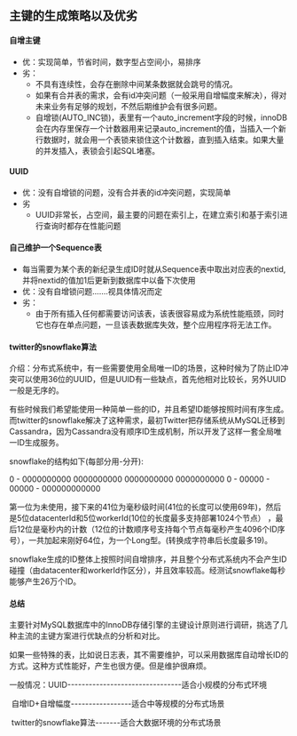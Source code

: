 ## 主键的生成策略以及优劣

#### 自增主键

* 优：实现简单，节省时间，数字型占空间小，易排序
* 劣：
  - 不具有连续性，会存在删除中间某条数据就会跳号的情况。
  - 如果有合并表的需求，会有id冲突问题（一般采用自增幅度来解决），得对未来业务有足够的规划，不然后期维护会有很多问题。
  - 自增锁(AUTO_INC锁)，表里有一个auto_increment字段的时候，innoDB会在内存里保存一个计数器用来记录auto_increment的值，当插入一个新行数据时，就会用一个表锁来锁住这个计数器，直到插入结束。如果大量的并发插入，表锁会引起SQL堵塞。

#### UUID

* 优：没有自增锁的问题，没有合并表的id冲突问题，实现简单
* 劣
  - UUID非常长，占空间，最主要的问题在索引上，在建立索引和基于索引进行查询时都存在性能问题

#### 自己维护一个Sequence表

* 每当需要为某个表的新纪录生成ID时就从Sequence表中取出对应表的nextid,并将nextid的值加1后更新到数据库中以备下次使用
* 优：没有自增锁问题…….视具体情况而定
* 劣：
  - 由于所有插入任何都需要访问该表，该表很容易成为系统性能瓶颈，同时它也存在单点问题，一旦该表数据库失效，整个应用程序将无法工作。

#### twitter的snowflake算法

介绍：分布式系统中，有一些需要使用全局唯一ID的场景，这种时候为了防止ID冲突可以使用36位的UUID，但是UUID有一些缺点，首先他相对比较长，另外UUID一般是无序的。

有些时候我们希望能使用一种简单一些的ID，并且希望ID能够按照时间有序生成。而twitter的snowflake解决了这种需求，最初Twitter把存储系统从MySQL迁移到Cassandra，因为Cassandra没有顺序ID生成机制，所以开发了这样一套全局唯一ID生成服务。

snowflake的结构如下(每部分用-分开):

0 - 0000000000 0000000000 0000000000 0000000000 0 - 00000 - 00000 - 000000000000

第一位为未使用，接下来的41位为毫秒级时间(41位的长度可以使用69年)，然后是5位datacenterId和5位workerId(10位的长度最多支持部署1024个节点） ，最后12位是毫秒内的计数（12位的计数顺序号支持每个节点每毫秒产生4096个ID序号），一共加起来刚好64位，为一个Long型。(转换成字符串后长度最多19)。

snowflake生成的ID整体上按照时间自增排序，并且整个分布式系统内不会产生ID碰撞（由datacenter和workerId作区分），并且效率较高。经测试snowflake每秒能够产生26万个ID。



#### 总结

​	主要针对MySQL数据库中的InnoDB存储引擎的主键设计原则进行调研，挑选了几种主流的主键方案进行优缺点的分析和对比。

​	 如果一些特殊的表，比如说日志表，其不需要维护，可以采用数据库自动增长ID的方式。这种方式性能好，产生也很方便。但是维护很麻烦。

一般情况：UUID--------------------------------适合小规模的分布式环境

​		  自增ID+自增幅度-----------------适合中等规模的分布式场景

​		  twitter的snowflake算法-------适合大数据环境的分布式场景

​	           







